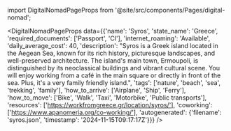 
import DigitalNomadPageProps from '@site/src/components/Pages/digital-nomad';

<DigitalNomadPageProps
    data={{'name': 'Syros', 'state_name': 'Greece', 'required_documents': ['Passport', 'CI'], 'internet_roaming': 'Available', 'daily_average_cost': 40, 'description': "Syros is a Greek island located in the Aegean Sea, known for its rich history, picturesque landscapes, and well-preserved architecture. The island's main town, Ermoupoli, is distinguished by its neoclassical buildings and vibrant cultural scene. You will enjoy working from a café in the main square or directly in front of the sea. Plus, it's a very family friendly island.", 'tags': ['nature', 'beach', 'sea', 'trekking', 'family'], 'how_to_arrive': ['Airplane', 'Ship', 'Ferry'], 'how_to_move': ['Bike', 'Walk', 'Taxi', 'Motorbike', 'Public transports'], 'resources': ['https://workfromgreece.gr/location/syros/'], 'coworking': ['https://www.apanomeria.org/co-working/'], 'autogenerated': {'filename': 'syros.json', 'timestamp': '2024-11-15T09:17:17Z'}}}
/>
